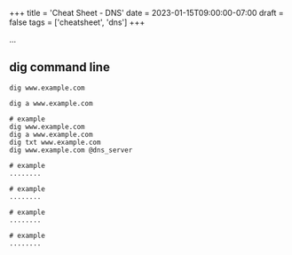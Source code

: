 +++
title = 'Cheat Sheet - DNS'
date = 2023-01-15T09:00:00-07:00
draft = false
tags = ['cheatsheet', 'dns']
+++

...

<!--more-->

## dig command line

`dig www.example.com`

`dig a www.example.com`

```shell
# example
dig www.example.com
dig a www.example.com
dig txt www.example.com
dig www.example.com @dns_server
```

```shell
# example
........
```

```shell
# example
........
```

```shell
# example
........
```

```shell
# example
........
```
